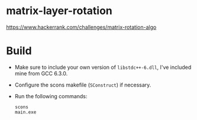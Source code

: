 # matrix-layer-rotation

https://www.hackerrank.com/challenges/matrix-rotation-algo

# Build

* Make sure to include your own version of `libstdc++-6.dll`, I've included mine from GCC 6.3.0.
* Configure the scons makefile (`SConstruct`) if necessary.
* Run the following commands:

    `scons`  
    `main.exe`  
